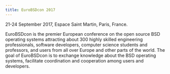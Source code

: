 ```yaml
---
title: EuroBSDcon 2017
---
```

21-24 September 2017, Espace Saint Martin, Paris, France.

EuroBSDcon is the premier European conference on the open source BSD operating systems attracting about 300 highly skilled engineering professionals, software developers, computer science students and professors, and users from all over Europe and other parts of the world. The goal of EuroBSDcon is to exchange knowledge about the BSD operating systems, facilitate coordination and cooperation among users and developers.
